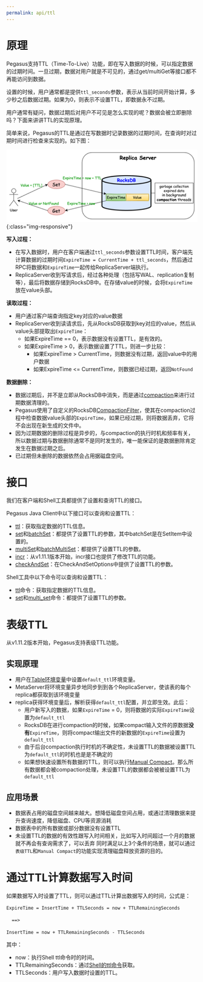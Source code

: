```yaml
---
permalink: api/ttl
---
```


# 原理
Pegasus支持TTL（Time-To-Live）功能，即在写入数据的时候，可以指定数据的过期时间。一旦过期，数据对用户就是不可见的，通过get/multiGet等接口都不再能访问到数据。

设置的时候，用户通常都是提供`ttl_seconds`参数，表示从当前时间开始计算，多少秒之后数据过期。如果为0，则表示不设置TTL，即数据永不过期。

用户通常有疑问，数据过期后对用户不可见是怎么实现的呢？数据会被立即删除吗？下面来讲讲TTL的实现原理。

简单来说，Pegasus的TTL是通过在写数据时记录数据的过期时间，在查询时对过期时间进行检查来实现的。如下图：

![pegasus-ttl.png](/assets/images/pegasus-ttl.png){:class="img-responsive"}

**写入过程：**
* 在写入数据时，用户在客户端通过`ttl_seconds`参数设置TTL时间，客户端先计算数据的过期时间`ExpireTime = CurrentTime + ttl_seconds`，然后通过RPC将数据和`ExpireTime`一起传给ReplicaServer端执行。
* ReplicaServer收到写请求后，经过各种处理（包括写WAL、replication复制等），最后将数据存储到RocksDB中。在存储value的时候，会将`ExpireTime`放在value头部。

**读取过程：**
* 用户通过客户端查询指定key对应的value数据
* ReplicaServer收到读请求后，先从RocksDB获取到key对应的value，然后从value头部提取出`ExpireTime`：
  * 如果ExpireTime == 0，表示数据没有设置TTL，是有效的。
  * 如果ExpireTime > 0，表示数据设置了TTL，则进一步比较：
    * 如果ExpireTime > CurrentTime，则数据没有过期，返回value中的用户数据
    * 如果ExpireTime <= CurrentTime，则数据已经过期，返回`NotFound`

**数据删除：**
* 数据过期后，并不是立即从RocksDB中消失，而是通过[compaction](https://github.com/facebook/rocksdb/wiki/Compaction)来进行过期数据清理的。
* Pegasus使用了自定义的RocksDB[CompactionFilter](https://github.com/facebook/rocksdb/wiki/Compaction-Filter)，使其在compaction过程中检查数据value头部的`ExpireTime`，如果已经过期，则将数据丢弃，它将不会出现在新生成的文件中。
* 因为过期数据的删除过程是异步的，与compaction的执行时机和频率有关，所以数据过期与数据删除通常不是同时发生的，唯一能保证的是数据删除肯定发生在数据过期之后。
* 已过期但未删除的数据依然会占用据磁盘空间。

# 接口
我们在客户端和Shell工具都提供了设置和查询TTL的接口。

Pegasus Java Client中以下接口可以查询和设置TTL：
* [ttl](/clients/java-client#ttl)：获取指定数据的TTL信息。
* [set](/clients/java-client#set)和[batchSet](/clients/java-client#batchset)：都提供了设置TTL的参数，其中batchSet是在SetItem中设置的。
* [multiSet](/clients/java-client#multiset)和[batchMultiSet](/clients/java-client#batchmultiset)：都提供了设置TTL的参数。
* [incr](/clients/java-client#batchmultiset)：从v1.11.1版本开始，incr接口也提供了修改TTL的功能。
* [checkAndSet](/clients/java-client#checkandset)：在CheckAndSetOptions中提供了设置TTL的参数。

Shell工具中以下命令可以查询和设置TTL：
* [ttl](/docs/tools/shell/#ttl)命令：获取指定数据的TTL信息。
* [set](/docs/tools/shell/#set)和[multi_set](/docs/tools/shell/#multi_set)命令：都提供了设置TTL的参数。

# 表级TTL
从v1.11.2版本开始，Pegasus支持表级TTL功能。

## 实现原理
* 用户在[Table环境变量](/administration/table-env)中设置`default_ttl`环境变量。
* MetaServer将环境变量异步地同步到到各个ReplicaServer，使该表的每个replica都获取到该环境变量
* replica获得环境变量后，解析获得`default_ttl`配置，并立即生效。此后：
  * 用户新写入的数据，如果`ExpireTime` = 0，则将数据的实际`ExpireTime`设置为`default_ttl`
  * RocksDB在进行compaction的时候，如果compact输入文件的原数据**没有**`ExpireTime`，则将compact输出文件的新数据的`ExpireTime`设置为`default_ttl`
  * 由于后台compaction执行时机的不确定性，未设置TTL的数据被设置TTL为`default_ttl`的时机也是是不确定的
  * 如果想快速设置所有数据的TTL，则可以执行[Manual Compact](/administration/manual-compact)。那么所有数据都会被compaction处理，未设置TTL的数据都会被被设置TTL为`default_ttl`

## 应用场景
- 数据表占用的磁盘空间越来越大。想降低磁盘空间占用，或通过清理数据来提升查询速度，降低磁盘、CPU等资源消耗
- 数据表中的所有数据或部分数据没有设置TTL
- 未设置TTL的数据的有效性跟写入时间相关，比如写入时间超过一个月的数据就不再会有查询需求了，可以丢弃
同时满足以上3个条件的场景，就可以通过`表级TTL`和`Manual Compact`的功能实现清理磁盘释放资源的目的。

# 通过TTL计算数据写入时间
如果数据写入时设置了TTL，则可以通过TTL计算出数据写入的时间，公式是：
```
ExpireTime = InsertTime + TTLSeconds = now + TTLRemainingSeconds

  ==>

InsertTime = now + TTLRemainingSeconds - TTLSeconds
```
其中：
* now：执行Shell ttl命令时的时间。
* TTLRemainingSeconds：通过[Shell的ttl命令](/overview/shell#ttl)获取。
* TTLSeconds：用户写入数据时设置的TTL。
